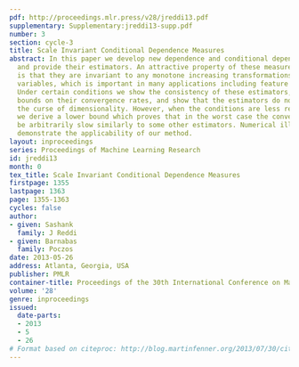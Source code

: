 ```yaml
---
pdf: http://proceedings.mlr.press/v28/jreddi13.pdf
supplementary: Supplementary:jreddi13-supp.pdf
number: 3
section: cycle-3
title: Scale Invariant Conditional Dependence Measures
abstract: In this paper we develop new dependence and conditional dependence measures
  and provide their estimators. An attractive property of these measures and estimators
  is that they are invariant to any monotone increasing transformations of the random
  variables, which is important in many applications including feature selection.
  Under certain conditions we show the consistency of these estimators, derive upper
  bounds on their convergence rates, and show that the estimators do not suffer from
  the curse of dimensionality. However, when the conditions are less restrictive,
  we derive a lower bound which proves that in the worst case the convergence can
  be arbitrarily slow similarly to some other estimators. Numerical illustrations
  demonstrate the applicability of our method.
layout: inproceedings
series: Proceedings of Machine Learning Research
id: jreddi13
month: 0
tex_title: Scale Invariant Conditional Dependence Measures
firstpage: 1355
lastpage: 1363
page: 1355-1363
cycles: false
author:
- given: Sashank
  family: J Reddi
- given: Barnabas
  family: Poczos
date: 2013-05-26
address: Atlanta, Georgia, USA
publisher: PMLR
container-title: Proceedings of the 30th International Conference on Machine Learning
volume: '28'
genre: inproceedings
issued:
  date-parts:
  - 2013
  - 5
  - 26
# Format based on citeproc: http://blog.martinfenner.org/2013/07/30/citeproc-yaml-for-bibliographies/
---
```

